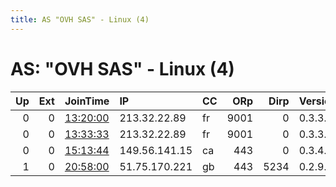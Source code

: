 ```yaml
---
title: AS "OVH SAS" - Linux (4)
---
```


# AS: "OVH SAS" - Linux (4)

|   Up |   Ext | JoinTime                                                                                            | IP            | CC   |   ORp |   Dirp | Version   | Contact   | Nickname     |   eFamMembers |
|-----:|------:|:----------------------------------------------------------------------------------------------------|:--------------|:-----|------:|-------:|:----------|:----------|:-------------|--------------:|
|    0 |     0 | [13:20:00](https://metrics.torproject.org/rs.html#details/9B566989C57BB800DFD35B90826FE2758741CC72) | 213.32.22.89  | fr   |  9001 |      0 | 0.3.3.7   | None      | appsecurity  |             1 |
|    0 |     0 | [13:33:33](https://metrics.torproject.org/rs.html#details/EA4F47BC98E1F20F28AE74E2163560840B51EEFE) | 213.32.22.89  | fr   |  9001 |      0 | 0.3.3.7   | None      | appsecurity  |             1 |
|    0 |     0 | [15:13:44](https://metrics.torproject.org/rs.html#details/1ADB753CAEB6F4C45DA18D212BA78D8B7C5D5225) | 149.56.141.15 | ca   |   443 |      0 | 0.3.4.9   | None      | whatthedeuce |             1 |
|    1 |     0 | [20:58:00](https://metrics.torproject.org/rs.html#details/F9E02ACF7EFC99A3315E68ECEAAA51AA8FAAC133) | 51.75.170.221 | gb   |   443 |   5234 | 0.2.9.16  | None      | DKLONDON     |             1 |
